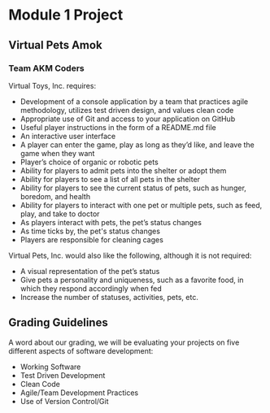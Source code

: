 # Module 1 Project

## Virtual Pets Amok 

### Team AKM Coders


Virtual Toys, Inc. requires:

- Development of a console application by a team that practices agile methodology, utilizes test driven design, and values clean code
- Appropriate use of Git and access to your application on GitHub
- Useful player instructions in the form of a README.md file
- An interactive user interface
- A player can enter the game, play as long as they’d like, and leave the game when they want
- Player’s choice of organic or robotic pets
- Ability for players to admit pets into the shelter or adopt them
- Ability for players to see a list of all pets in the shelter
- Ability for players to see the current status of pets, such as hunger, boredom, and health
- Ability for players to interact with one pet or multiple pets, such as feed, play, and take to doctor
- As players interact with pets, the pet’s status changes
- As time ticks by, the pet's status changes
- Players are responsible for cleaning cages

Virtual Pets, Inc. would also like the following, although it is not required:

- A visual representation of the pet’s status
- Give pets a personality and uniqueness, such as a favorite food, in which they respond accordingly when fed
- Increase the number of statuses, activities, pets, etc.

## Grading Guidelines
A word about our grading, we will be evaluating your projects on five different aspects of software development:
- Working Software
- Test Driven Development
- Clean Code
- Agile/Team Development Practices
- Use of Version Control/Git
